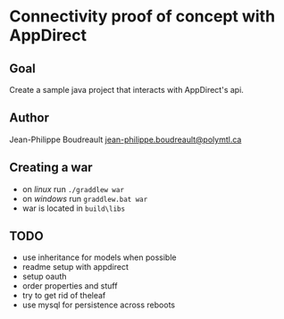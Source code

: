 # Connectivity proof of concept with AppDirect
## Goal
Create a sample java project that interacts with AppDirect's api.

## Author
Jean-Philippe Boudreault
jean-philippe.boudreault@polymtl.ca

## Creating a war
* on *linux* run `./graddlew war`
* on *windows* run `graddlew.bat war`
* war is located in `build\libs`

## TODO
* use inheritance for models when possible
* readme setup with appdirect
* setup oauth
* order properties and stuff
* try to get rid of theleaf
* use mysql for persistence across reboots
